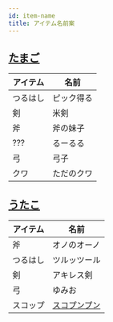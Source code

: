 ```yaml
---
id: item-name
title: アイテム名前案
---
```


## [たまご](/wiki/author/tamagoez)
| アイテム     | 名前| 
| ------------ | ---- | 
| つるはし | ピック得る |
| 剣 | 米剣 |
| 斧 | 斧の妹子 |
| ??? | るーるる |
| 弓 | 弓子 |
| クワ | ただのクワ |

## [うたこ](/wiki/author/utako)
| アイテム     | 名前| 
| ------------ | ---- | 
| 斧 | オノのオーノ |
| つるはし | ツルッツール |
| 剣 | アキレス剣 |
| 弓 | ゆみお |
| スコップ | [スコプンプン](https://dm-wiki.net/%E3%80%8A%E3%82%B9%E3%82%B3%E3%83%97%E3%83%B3%E3%83%97%E3%83%B3%E3%80%8B) |